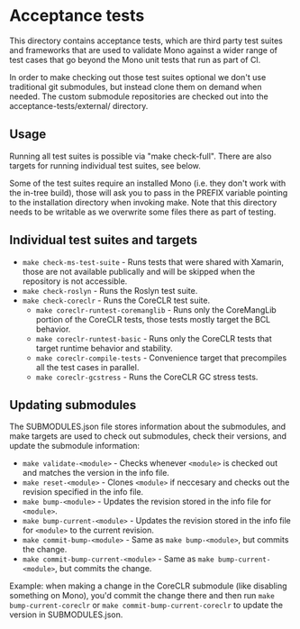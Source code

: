 Acceptance tests
================

This directory contains acceptance tests, which are third party test suites and frameworks that are used to validate Mono against a wider range of test cases that go beyond the Mono unit tests that run as part of CI.

In order to make checking out those test suites optional we don't use traditional git submodules, but instead clone them on demand when needed. The custom submodule repositories are checked out into the acceptance-tests/external/ directory.

## Usage

Running all test suites is possible via "make check-full". There are also targets for running individual test suites, see below.

Some of the test suites require an installed Mono (i.e. they don't work with the in-tree build), those will ask you to pass in the PREFIX variable pointing to the installation directory when invoking make. Note that this directory needs to be writable as we overwrite some files there as part of testing.

## Individual test suites and targets

* `make check-ms-test-suite` - Runs tests that were shared with Xamarin, those are not available publically and will be skipped when the repository is not accessible.
* `make check-roslyn` - Runs the Roslyn test suite.
* `make check-coreclr` - Runs the CoreCLR test suite.
  * `make coreclr-runtest-coremanglib` - Runs only the CoreMangLib portion of the CoreCLR tests, those tests mostly target the BCL behavior.
  * `make coreclr-runtest-basic` - Runs only the CoreCLR tests that target runtime behavior and stability.
  * `make coreclr-compile-tests` - Convenience target that precompiles all the test cases in parallel.
  * `make coreclr-gcstress` - Runs the CoreCLR GC stress tests.

## Updating submodules

The SUBMODULES.json file stores information about the submodules, and make targets are used to check out submodules, check their versions, and update the submodule information:

* `make validate-<module>` - Checks whenever `<module>` is checked out and matches the version in the info file.
* `make reset-<module>` - Clones `<module>` if neccesary and checks out the revision specified in the info file.
* `make bump-<module>` - Updates the revision stored in the info file for `<module>`.
* `make bump-current-<module>` - Updates the revision stored in the info file for `<module>` to the current revision.
* `make commit-bump-<module>` - Same as `make bump-<module>`, but commits the change.
* `make commit-bump-current-<module>` - Same as `make bump-current-<module>`, but commits the change.

Example: when making a change in the CoreCLR submodule (like disabling something on Mono), you'd commit the change there and then run `make bump-current-coreclr` or `make commit-bump-current-coreclr` to update the version in SUBMODULES.json.
